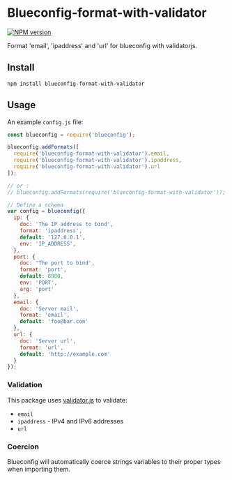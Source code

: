 # Blueconfig-format-with-validator

[![NPM version](http://img.shields.io/npm/v/blueconfig-format-with-validator.svg)](https://www.npmjs.org/package/blueconfig-format-with-validator)

Format 'email', 'ipaddress' and 'url' for blueconfig with validatorjs.

## Install

```shell
npm install blueconfig-format-with-validator
```

## Usage

An example `config.js` file:

```javascript
const blueconfig = require('blueconfig');

blueconfig.addFormats([
  require('blueconfig-format-with-validator').email,
  require('blueconfig-format-with-validator').ipaddress,
  require('blueconfig-format-with-validator').url
]);

// or :
// blueconfig.addFormats(require('blueconfig-format-with-validator'));

// Define a schema
var config = blueconfig({
  ip: {
    doc: 'The IP address to bind',
    format: 'ipaddress',
    default: '127.0.0.1',
    env: 'IP_ADDRESS',
  },
  port: {
    doc: 'The port to bind',
    format: 'port',
    default: 8080,
    env: 'PORT',
    arg: 'port'
  },
  email: {
    doc: 'Server mail',
    format: 'email',
    default: 'foo@bar.com'
  },
  url: {
    doc: 'Server url',
    format: 'url',
    default: 'http://example.com'
  }
});
```

### Validation

This package uses [validator.js](https://github.com/chriso/node-validator#list-of-validation-methods) to validate:

* `email`
* `ipaddress` - IPv4 and IPv6 addresses
* `url`

### Coercion

Blueconfig will automatically coerce strings variables to their proper types when importing them.
